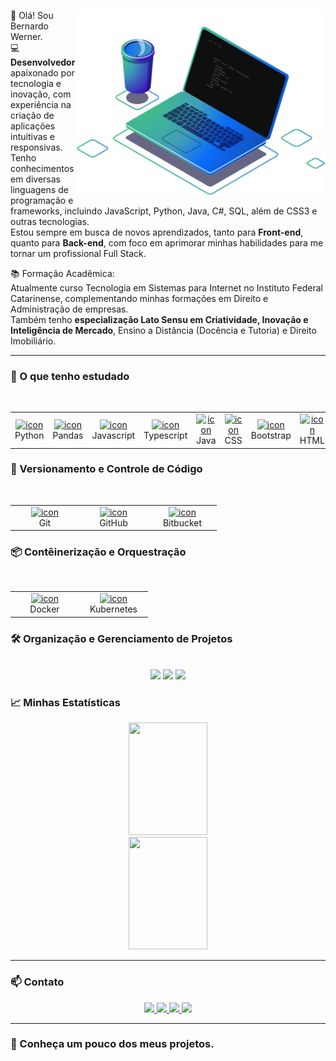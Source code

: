 <img src="https://github.com/bernardowr/bernardowr/blob/main/ilustra%C3%A7%C3%A3o%20de%20computador%202.png" 
     alt="ilustração de um computador" 
     min-width="400px" 
     max-width="400px" 
     width="400px" 
     align="right">
👋 Olá! Sou Bernardo Werner.  
💻 **Desenvolvedor** apaixonado por tecnologia e inovação, com experiência na criação de aplicações intuitivas e responsivas.  
Tenho conhecimentos em diversas linguagens de programação e frameworks, incluindo JavaScript, Python, Java, C#, SQL, além de CSS3 e outras tecnologias.  
Estou sempre em busca de novos aprendizados, tanto para **Front-end**, quanto para **Back-end**, com foco em aprimorar minhas habilidades para me tornar um profissional Full Stack.

📚 Formação Acadêmica:  
Atualmente curso Tecnologia em Sistemas para Internet no Instituto Federal Catarinense, complementando minhas formações em Direito e Administração de empresas.  
Também tenho **especialização Lato Sensu em Criatividade, Inovação e   
Inteligência de Mercado**, Ensino a Distância (Docência e Tutoria) e Direito Imobiliário.


---

### 🚀 O que tenho estudado
<br>
<table align="center" style="border-collapse:collapse; border:none;">
  <tr align="center">
    <td align="center" width="96">
      <a href="https://appwrite.io/">
        <img src="https://skillicons.dev/icons?i=python" alt="icon" width="30" height="30"/>
      </a>
      <br>Python
    </td>
       <td align="center" width="96">
      <a href="https://pandas.pydata.org/">
        <img src="https://www.vectorlogo.zone/logos/usepanda/usepanda-icon.svg" alt="icon" width="30" height="30"/>
      </a>
      <br>Pandas
    </td>
      <td align="center" width="96">
      <a href="https://appwrite.io/">
        <img src="https://skillicons.dev/icons?i=javascript" alt="icon" width="30" height="30"/>
      </a>
      <br>Javascript
    </td>
    <td align="center" width="96">
      <a href="https://appwrite.io/">
        <img src="https://skillicons.dev/icons?i=typescript" alt="icon" width="30" height="30"/>
      </a>
      <br>Typescript
    </td>
    <td align="center" width="96">
      <a href="https://appwrite.io/">
        <img src="https://skillicons.dev/icons?i=java" alt="icon" width="30" height="30"/>
      </a>
      <br>Java
    </td>
    <td align="center" width="96">
      <a href="https://developer.mozilla.org/docs/Web/CSS">
        <img src="https://skillicons.dev/icons?i=css" alt="icon" width="30" height="30"/>
      </a>
      <br>CSS
    </td>
    <td align="center" width="96">
      <a href="https://developer.mozilla.org/docs/Web/CSS">
        <img src="https://skillicons.dev/icons?i=bootstrap" alt="icon" width="30" height="30"/>
      </a>
      <br>Bootstrap
    </td>
    <td align="center" width="96">
      <a href="https://developer.mozilla.org/docs/Web/HTML">
        <img src="https://skillicons.dev/icons?i=html" alt="icon" width="30" height="30"/>
      </a>
      <br>HTML
    </td>
      <td align="center" width="96">
      <a href="https://appwrite.io/">
        <img src="https://skillicons.dev/icons?i=cs" alt="icon" width="30" height="30"/>
      </a>
      <br>C#
    </td>
    <td align="center" width="96">
      <a href="https://appwrite.io/">
        <img src="https://skillicons.dev/icons?i=wordpress" alt="icon" width="30" height="30"/>
      </a>
      <br>Wordpress
    </td>
    </td>
      <td align="center" width="96">
      <a href="https://appwrite.io/">
        <img src="https://skillicons.dev/icons?i=postgres" alt="icon" width="30" height="30"/>
      </a>
    <br>PostgreSQL
    <td align="center" width="96">
      <a href="https://appwrite.io/">
        <img src="https://skillicons.dev/icons?i=mysql" alt="icon" width="30" height="30"/>
      </a>
      <br>MySQL
    </td>
    <td align="center" width="96">
      <a href="https://appwrite.io/">
        <img src="https://skillicons.dev/icons?i=nodejs" alt="icon" width="30" height="30"/>
      </a>
      <br>Node.js
    </td>
    <td align="center" width="96">
      <a href="https://appwrite.io/">
        <img src="https://skillicons.dev/icons?i=php" alt="icon" width="30" height="30"/>
      </a>
      <br>PHP
    </td>
    <td align="center" width="96">
      <a href="https://appwrite.io/">
        <img src="https://skillicons.dev/icons?i=aws" alt="icon" width="30" height="30"/>
      </a>
      <br>AWS
    </td>
</table>



### 🔧 Versionamento e Controle de Código
<br>
<table align="center">
  <tr allign="center">
    <td align="center" width="96">
      <a href="https://appwrite.io/">
        <img src="https://skillicons.dev/icons?i=git" alt="icon" width="30" height="30"/>
      </a>
      <br>Git
    </td>
    <td align="center" width="96">
      <a href="https://appwrite.io/">
        <img src="https://skillicons.dev/icons?i=github" alt="icon" width="30" height="30"/>
      </a>
      <br>GitHub
    </td>
       <td align="center" width="96">
      <a href="https://appwrite.io/">
        <img src="https://skillicons.dev/icons?i=bitbucket" alt="icon" width="30" height="30"/>
      </a>
      <br>Bitbucket
    </td>
</table>


### 📦 Contêinerização e Orquestração
<br>
<table align="center">
  <tr>
    <td align="center" width="96">
      <a href="https://appwrite.io/">
        <img src="https://skillicons.dev/icons?i=docker" alt="icon" width="30" height="30"/>
      </a>
      <br>Docker
    </td>
    <td align="center" width="96">
      <a href="https://appwrite.io/">
        <img src="https://skillicons.dev/icons?i=kubernetes" alt="icon" width="30" height="30"/>
      </a>
      <br>Kubernetes
    </td>
 </table>


### 🛠️ Organização e Gerenciamento de Projetos
<br>
<div align="center">
<img src="https://img.shields.io/badge/-Trello-0052CC?style=for-the-badge&logo=trello&logoColor=white"/>
<img src="https://img.shields.io/badge/-Jira-0052CC?style=for-the-badge&logo=jira&logoColor=white"/>
<img src="https://img.shields.io/badge/-notion-000000?style=for-the-badge&logo=notion&logoColor=white"/>
</div>





### 📈 Minhas Estatísticas  
<div align="center">
  <img loading="lazy" height="180em" width="50%" src="https://github-readme-stats.vercel.app/api/top-langs/?username=bernardowr&layout=compact&langs_count=7&theme=dracula"/>
  <img loading="lazy" height="180em" width="50%" src="https://github-readme-stats-sigma-five.vercel.app/api?username=bernardowr&show_icons=true&theme=dracula&include_all_commits=true&count_private=true"/>
</div>


---

### 📫 Contato  
<div align="center">
  <a target="_blank" href="mailto:bernardo.wr@gmail.com" target="_blank">
    <img src="https://img.shields.io/badge/-Gmail-D14836?style=for-the-badge&logo=Gmail&logoColor=white">
  </a>  
  <a target="_blank" href="https://www.linkedin.com/in/bernardowerner" target="_blank">
    <img src="https://img.shields.io/badge/-LinkedIn-%230077B5?style=for-the-badge&logo=linkedin&logoColor=white">
  </a>  
  <a target="_blank" href="https://www.instagram.com/bernardowr" target="_blank">
    <img src="https://img.shields.io/badge/-Instagram-E1306C?style=for-the-badge&logo=instagram&logoColor=white">
  </a>
  <a target="_blank" href="https://www.facebook.com/bernardowr" target="_blank">
    <img src="https://img.shields.io/badge/-Facebook-0165E1?style=for-the-badge&logo=facebook&logoColor=white">
  </a>

</div>

---


### 🔎 Conheça um pouco dos meus projetos. 
